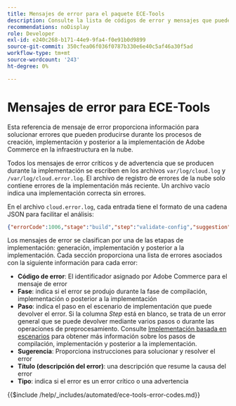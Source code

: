 ```yaml
---
title: Mensajes de error para el paquete ECE-Tools
description: Consulte la lista de códigos de error y mensajes que pueden producirse durante los procesos de creación, implementación y posterior implementación de la infraestructura en la nube de Adobe Commerce.
recommendations: noDisplay
role: Developer
exl-id: e240c268-b171-44e9-9fa4-f0e91b0d9899
source-git-commit: 350cfea06f036f0787b330e6e40c5af46a30f5ad
workflow-type: tm+mt
source-wordcount: '243'
ht-degree: 0%

---
```


# Mensajes de error para ECE-Tools

Esta referencia de mensaje de error proporciona información para solucionar errores que pueden producirse durante los procesos de creación, implementación y posterior a la implementación de Adobe Commerce en la infraestructura en la nube.

Todos los mensajes de error críticos y de advertencia que se producen durante la implementación se escriben en los archivos `var/log/cloud.log` y `/var/log/cloud.error.log`. El archivo de registro de errores de la nube solo contiene errores de la implementación más reciente. Un archivo vacío indica una implementación correcta sin errores.

En el archivo `cloud.error.log`, cada entrada tiene el formato de una cadena JSON para facilitar el análisis:

```json
{"errorCode":1006,"stage":"build","step":"validate-config","suggestion":"No stores/website/locales found in config.php\n  To speed up the deploy process do the following:\n  1. Using SSH, log in to your Magento Cloud account\n  2. Run \"php ./vendor/bin/ece-tools config:dump\"\n  3. Using SCP, copy the app/etc/config.php file to your local repository\n  4. Add, commit, and push your changes to the app/etc/config.php file","title":"The configured state is not ideal","type":"warning"}
```

Los mensajes de error se clasifican por una de las etapas de implementación: generación, implementación y posterior a la implementación. Cada sección proporciona una lista de errores asociados con la siguiente información para cada error:

- **Código de error**: El identificador asignado por Adobe Commerce para el mensaje de error
- **Fase**: indica si el error se produjo durante la fase de compilación, implementación o posterior a la implementación
- **Paso**: indica el paso en el escenario de implementación que puede devolver el error. Si la columna _Step_ está en blanco, se trata de un error general que se puede devolver mediante varios pasos o durante las operaciones de preprocesamiento. Consulte [Implementación basada en escenarios](../deploy/scenario-based.md) para obtener más información sobre los pasos de compilación, implementación y posterior a la implementación.
- **Sugerencia**: Proporciona instrucciones para solucionar y resolver el error
- **Título (descripción del error)**: una descripción que resume la causa del error
- **Tipo**: indica si el error es un error crítico o una advertencia

{{$include /help/_includes/automated/ece-tools-error-codes.md}}
